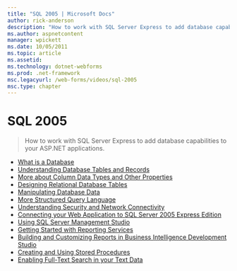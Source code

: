 ```yaml
---
title: "SQL 2005 | Microsoft Docs"
author: rick-anderson
description: "How to work with SQL Server Express to add database capabilities to your ASP.NET applications."
ms.author: aspnetcontent
manager: wpickett
ms.date: 10/05/2011
ms.topic: article
ms.assetid: 
ms.technology: dotnet-webforms
ms.prod: .net-framework
msc.legacyurl: /web-forms/videos/sql-2005
msc.type: chapter
---
```

SQL 2005
====================
> How to work with SQL Server Express to add database capabilities to your ASP.NET applications.


- [What is a Database](what-is-a-database.md)
- [Understanding Database Tables and Records](understanding-database-tables-and-records.md)
- [More about Column Data Types and Other Properties](more-about-column-data-types-and-other-properties.md)
- [Designing Relational Database Tables](designing-relational-database-tables.md)
- [Manipulating Database Data](manipulating-database-data.md)
- [More Structured Query Language](more-structured-query-language.md)
- [Understanding Security and Network Connectivity](understanding-security-and-network-connectivity.md)
- [Connecting your Web Application to SQL Server 2005 Express Edition](connecting-your-web-application-to-sql-server-2005-express-edition.md)
- [Using SQL Server Management Studio](using-sql-server-management-studio.md)
- [Getting Started with Reporting Services](getting-started-with-reporting-services.md)
- [Building and Customizing Reports in Business Intelligence Development Studio](building-and-customizing-reports-in-business-intelligence-development-studio.md)
- [Creating and Using Stored Procedures](creating-and-using-stored-procedures.md)
- [Enabling Full-Text Search in your Text Data](enabling-full-text-search-in-your-text-data.md)